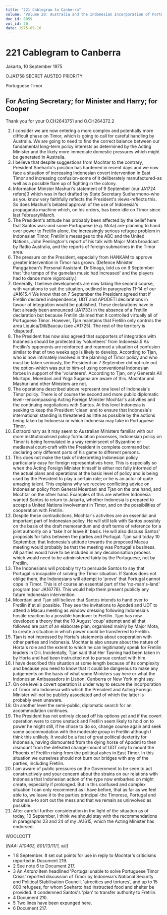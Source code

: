 ```yaml
---
title: "221 Cablegram to Canberra"
volume: "Volume 20: Australia and the Indonesian Incorporation of Portuguese Timor, 1974-1976"
doc_id: 8059
vol_id: 20
date: 1975-09-10
---
```


# 221 Cablegram to Canberra

Jakarta, 10 September 1975

O.JA1758 SECRET AUSTEO PRIORITY

Portuguese Timor

## For Acting Secretary; for Minister and Harry; for Cooper

Thank you for your O.CH2643751 and O.CH264372.2

  2. I consider we are now entering a more complex and potentially more difficult phase on Timor, which is going to call for careful handling by Australia. We are going to need to find the correct balance between our fundamental long-term policy interests as determined by the Acting Minister and the likely more immediate domestic pressures which might be generated in Australia.
  3. I believe that despite suggestions from Mochtar to the contrary, President Soeharto's position has hardened in recent days and we now face a situation of increasing Indonesian covert intervention in East Timor and increasing confusion-some of it deliberately manufactured-as well as a possible flare up of fighting in the colony.
  4. Information Minister Mashuri's statement of 9 September (our JA1724 refers)3 which was in fact drafted by State Secretary Sudharmono-who as you know very faithfully reflects the President's views-reflects this. So does Mashuri's belated approval of the use of Indonesia's propaganda machine which, on his orders, has been idle on Timor since last February/March.
  5. The President's attitude has probably been affected by the belief here that Santos was-and some Portuguese (e.g. Mota) are-planning to hand over power to Fretilin alone, the increasingly serious refugee problem in Indonesian Timor, Fretilin's messages to the ABC and the United Nations, John Penlington's report of his talk with Major Mota broadcast by Radio Australia, and the reports of foreign submarines in the Timor area.
  6. The pressure on the President, especially from HANKAM to approve greater intervention in Timor has grown. (Defence Minister Panggabean's Personal Assistant, Dr Sinaga, told us on 9 September that 'the tempo of the gamelan music had increased' and the players had to dance more vigorously.)
  7. Generally, I believe developments are now taking the second course, with variations to suit the situation, outlined in paragraphs 11-14 of our JA1615.4 We know that on 7 September the President agreed that if Fretilin declared independence, UDT and APODETI declarations in favour of integration would be published. These declarations have in fact already been announced (JA1733) in the absence of a Fretilin declaration but because Fretilin claimed that it controlled virtually all of Portuguese Timor. However, Tjan maintains that Fretilin only controls the area Liquica/Dili/Baucau (see JA1725). The rest of the territory is 'disputed'.
  8. The President has now also agreed that supporters of integration with Indonesia should be protected by 'volunteers' from Indonesia.5 As Fretilin's opponents are reinforced and rearmed a situation of confusion similar to that of two weeks ago is likely to develop. According to Tjan, who is now intimately involved in the planning of Timor policy and who must be taken seriously, the President on 7 September did not rule out the option-which was put to him-of using conventional Indonesian forces in support of the 'volunteers'. According to Tjan, only Generals Ali Murtopo, Moerdani and Yoga Sugama are aware of this. Mochtar and Mashuri and other Ministers are not.
  9. The operations described above represent one level of Indonesia's Timor policy. There is of course the second and more public diplomatic level--encompassing Acting Foreign Minister Mochtar's activities and the continuing negotiations with Santos. At this level Indonesia is seeking to keep the President 'clean' and to ensure that Indonesia's international standing is threatened as little as possible by the actions being taken by Indonesia or which Indonesia may take in Portuguese Timor.
  10. Extraordinary as it may seem to Australian Ministers familiar with our more institutionalised policy formulation processes, Indonesian policy on Timor is being formulated in a way reminiscent of Byzantine or mediaeval court-craft with the President in complete command but declaring only different parts of his game to different persons.
  11. This does not make the task of interpreting Indonesian policy particularly easy for foreign representatives here. This is especially so when the Acting Foreign Minister himself is either not fully informed of the actual plans and operations at the basic level of policy and is being used by the President to play a certain role; or he is an actor of quite amazing talent. This explains why we receive conflicting advice on Indonesian policy from General Moerdani and Tjan on the one hand, and Mochtar on the other hand. Examples of this are whether Indonesia wanted Santos to return to Jakarta, whether Indonesia is prepared to accept a United Nations involvement in Timor, and on the possibilities of cooperation with Fretilin.
  12. Despite these contradictions, Mochtar's activities are an essential and important part of Indonesian policy. He will still talk with Santos possibly on the basis of the draft memorandum and draft terms of reference for a joint authority on a 'take it or leave it' basis. He will also discuss Santos' proposals for talks between the parties and Portugal. Tjan said today 10 September, that Indonesia's attitude towards the proposed Macau meeting would probably be that the meeting was Portugal's business. All parties would have to be included in any decolonisation process which would need to be administered fairly by the Portuguese, not by Fretilin.
  13. The Indonesians will probably try to persuade Santos to say that Portugal is incapable of solving the Timor situation. If Santos does not oblige them, the Indonesians will attempt to 'prove' that Portugal cannot cope in Timor. This is of course an essential part of the 'no-man's-land' program (our JA16776). This would help them present publicly any future Indonesian intervention.
  14. Moerdani and Tjan still believe that Santos intends to hand over to Fretilin if at all possible. They see the invitations to Apodeti and UDT to attend a Macau meeting as window dressing following Indonesia's hostile reaction to a possible handover to Fretilin. Tjan has now developed a theory that the 10 August 'coup' attempt and all that followed are part of an elaborate plan, organised mainly by Major Mota, to create a situation in which power could be transferred to Fretilin.
  15. Tjan is not impressed by Horta's statements about cooperation with other parties and Indonesia. Mochtar is also unsure about the nature of Horta's role and the extent to which he can legitimately speak for Fretilin leaders in Dili. Incidentally, Tjan said that Her Tasning had been taken in by Horta and had been instructed not to pursue contact with him.
  16. I have described this situation at some length because of its complexity and because you need to know that it could be dangerous to make any judgements on the basis of what some Ministers say here or what the Indonesian Ambassadors in Lisbon, Canberra or New York might say.
  17. On one level a covert operation is under way to secure the incorporation of Timor into Indonesia with which the President and Acting Foreign Minister will not be publicly associated and of which the latter is probably even unaware.
  18. On another level the semi-public, diplomatic search for an accommodation continues.
  19. The President has not entirely closed off his options yet and if the covert operation were to come unstuck and Fretilin seem likely to hold on to power he might still, if he chose to do so, change course again and seek some accommodation with the moderate group in Fretilin although I think this unlikely. It would be a feat of great political dexterity for Indonesia, having dismounted from the dying horse of Apodeti to then dismount from the defeated change-mount of UDT only to mount the Phoenix of Fretilin rising from the political ashes in East Timor. In this situation we ourselves should not burn our bridges with any of the parties, including Fretilin.
  20. I am aware of public pressures on the Government to be seen to act constructively and your concern about the strains on our relations with Indonesia that Indonesian action of the type now embarked on might create, especially if prolonged. But in this confused and complex situation I can only recommend as I have before, that as far as we feel able to, we leave it to the parties principal-the Timorese, Portugal and Indonesia-to sort out the mess and that we remain as uninvolved as possible.
  21. After careful further consideration in the light of the situation as of today, 10 September, I think we should stay with the recommendations in paragraphs 23 and 24 of my JA1615, which the Acting Minister has endorsed.



WOOLCOTT

_[NAA: A10463, 801/13/11/1, xiii]_

  * 1 8 September. It set out points for use in reply to Mochtar's criticisms reported in Document 219.
  * 2 See note 6 to Document 217. 
  * 3 An _Antara_ item headlined 'Portugal unable to solve Portuguese Timor Crisis' reported discussion of Timor by Indonesia's National Security and Political Stabilisation Council, 'atrocities and tortures', and up to 15 000 refugees, for whom Soeharto had instructed food and shelter be provided. It condemned Santos's 'plan' to transfer authority to Fretilin. 
  * 4 Document 210. 
  * 5 Two lines have been expunged here. 
  * 6 Document 217. 


